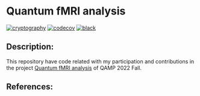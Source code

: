 # Quantum fMRI analysis

[![cryptography](https://github.com/jvscursulim/qamp_fall22_project/actions/workflows/ci.yaml/badge.svg?branch=master)](https://github.com/jvscursulim/qamp_fall22_project/actions/workflows/ci.yaml)
[![codecov](https://codecov.io/gh/jvscursulim/qamp_fall22_project/branch/master/graph/badge.svg?token=Y65L2MLO25)](https://codecov.io/gh/jvscursulim/qamp_fall22_project)
[![black](https://img.shields.io/badge/code%20style-black-000000.svg)](https://github.com/psf/black)

## Description:

This repository have code related with my participation and contributions in the project [Quantum fMRI analysis](https://github.com/qiskit-advocate/qamp-fall-22/issues/6) of QAMP 2022 Fall.

## References:



